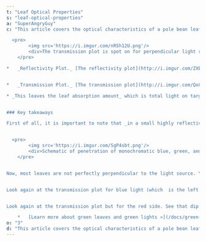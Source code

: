 ```yaml
---
t: "Leaf Optical Properties"
s: "leaf-optical-properties"
a: "SuperAngryGuy"
c: "This article covers the optical characteristics of a pole bean leaf, grown in a [Space Bucket with a 100w pure green LED light](/docs/green-bucket-bean). 

  <pre>
        <img src='https://i.imgur.com/nR5h12U.png'/> 
        <div>The transmission plot is spot on for perpendicular light relative to a typical pole bean leaf.</div>
    </pre>

*   _Reflectivity Plot._ [The reflectivity plot](http://i.imgur.com/ZXENVr8.jpg) of this bean has to be taken with a grain of salt. It's pretty similar to this [USGS reflectivity plot of green vegetation](http://speclab.cr.usgs.gov/PAPERS/tetracorder/FIGURES/fig15-3.gif) **but mine shows a much higher far red reflectivity**. The error is in the way I'm making the measurement (since I'm not using an integrating sphere, gonionmeter or the like). It is going to read a bit high and much of the reflected light is going to be reflected right back on to the plant in a small Space Bucket chamber with the inside covered in highly reflective material.


*   _Transmission Plot._ [The transmission plot](http://i.imgur.com/QxCRP3i.jpg) is spot on for perpendicular light relative to a typical pole bean leaf. What is interesting is that **there's a transmission of almost 20% green light at 525nm**, the peak wavelength out the green LED used. **This means that the leaf beneath the top leaf has enough light to photosynthesize**. 700 uMol/meter2/sec means that, minus the reflectivity of the leaf (most which gets reflected right back to bottom of the upper leaf), 140uM of light is illuminating a lower leaf at a lighting level that is very photosynthetically efficient.

* _This leaves the leaf absorption amount_ which is total light on target minus reflectivity minus transmission. Of the light that is absorbed by chlorophyll three things can happen: **the photon get absorbed and used in photosynthesis** (the energy of the photon unused in the PSI and PSII reaction center gets converted to heat); **the photon gets absorbed but reradiated** as a red/far red photon and a little heat known as [chlorophyll fluorescence](http://en.wikipedia.org/wiki/Chlorophyll_fluorescence); or **the photon is absorbed** and known as [non-phytochemical quenching.](http://en.wikipedia.org/wiki/Non-photochemical_quenching). Photosynthesis is [remarkably inefficient](http://en.wikipedia.org/wiki/Photosynthetic_efficiency)!


### Key takeaways

First of all, it is important to note that _in a small highly reflective chamber almost all the light is absorbed_ by the plant when using LEDs.


  <pre>
        <img src='https://i.imgur.com/SgP4sbt.png'/> 
        <div>Schematic of penetration of monochromatic blue, green, and red light. Green light may reach the bottom layer of cells due to the chlorophyll’s weak absorption in the green (the green window) and scattering of green light within the leaf (the detour effect). <a href='https://academic.oup.com/jxb/article/68/9/2099/3857754'>(source)</a></div>
    </pre>


Now, most leaves are not perfectly perpendicular to the light source. You take the cosine of how out off perpendicular the leaf is to the light source in degrees, and factor in the refractive index of a leaf (1.41-1.47 or so) which drives off perpendicular photons deeper in to leaf tissue and too much math. The point being that **you do get another layer of photosynthesis going** on because the green light can penetrate the top leaf tissue with enough intensity to drive lower leaf photosynthesis.


Look again at the transmission plot for blue light (which  is the left side of the graph to 500nm). Very little blue light is transmitted because of a class of photosynthetically active accessory pigments called [carotenoids](http://en.wikipedia.org/wiki/Carotenoid) which can transfer light energy to chlorophyll with a 30-70% efficiency depending on the specific type of carotenoid. I've read elsewhere that it may be closer to 10% but this may be a specific type of carotenoid. So _on top of chlorophyll, there are other pigments intercepting blue light_ resulting in not as high leaf penetration and very little transmission through the leaf.


Look again at the transmission plot but for the red side. See that dip at 680nm? This is the peak absorption of chlorophyll in vivo. Most of this light gets absorbed in the top layers of chloroplasts leaving lower layers or lower leaves unlit. **This rapid absorption is why in the McCree curve 590nm amber is showing a higher quantum yield than 680nm**: it can penetrate deeper in to leaf tissue to be captured by deeper chlorophyll but not be absorbed but carotenoids allowing roughly a 15% transmission rate to the leaf below. 590Nm LEDs are electrically inefficient but is close to the peak of single phosphor warm white LEDs.

    *   [Learn more about green leaves and green lights »](/docs/green-leaves-green-light)"
o: "3"
d: "This article covers the optical characteristics of a pole bean leaf, grown in a Space Bucket indoor garden with a 100w pure green LED light."
---
```




